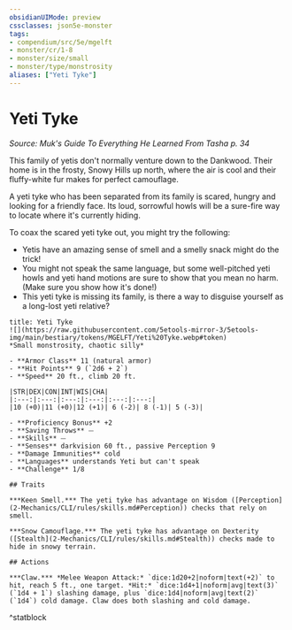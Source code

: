 ```yaml
---
obsidianUIMode: preview
cssclasses: json5e-monster
tags:
- compendium/src/5e/mgelft
- monster/cr/1-8
- monster/size/small
- monster/type/monstrosity
aliases: ["Yeti Tyke"]
---
```

# Yeti Tyke
*Source: Muk's Guide To Everything He Learned From Tasha p. 34*  

This family of yetis don't normally venture down to the Dankwood. Their home is in the frosty, Snowy Hills up north, where the air is cool and their fluffy-white fur makes for perfect camouflage.

A yeti tyke who has been separated from its family is scared, hungry and looking for a friendly face. Its loud, sorrowful howls will be a sure-fire way to locate where it's currently hiding.

To coax the scared yeti tyke out, you might try the following:

- Yetis have an amazing sense of smell and a smelly snack might do the trick!  
- You might not speak the same language, but some well-pitched yeti howls and yeti hand motions are sure to show that you mean no harm. (Make sure you show how it's done!)  
- This yeti tyke is missing its family, is there a way to disguise yourself as a long-lost yeti relative?  

```ad-statblock
title: Yeti Tyke
![](https://raw.githubusercontent.com/5etools-mirror-3/5etools-img/main/bestiary/tokens/MGELFT/Yeti%20Tyke.webp#token)
*Small monstrosity, chaotic silly*

- **Armor Class** 11 (natural armor)
- **Hit Points** 9 (`2d6 + 2`)
- **Speed** 20 ft., climb 20 ft.

|STR|DEX|CON|INT|WIS|CHA|
|:---:|:---:|:---:|:---:|:---:|:---:|
|10 (+0)|11 (+0)|12 (+1)| 6 (-2)| 8 (-1)| 5 (-3)|

- **Proficiency Bonus** +2
- **Saving Throws** ⏤
- **Skills** ⏤
- **Senses** darkvision 60 ft., passive Perception 9
- **Damage Immunities** cold
- **Languages** understands Yeti but can't speak
- **Challenge** 1/8

## Traits

***Keen Smell.*** The yeti tyke has advantage on Wisdom ([Perception](2-Mechanics/CLI/rules/skills.md#Perception)) checks that rely on smell.

***Snow Camouflage.*** The yeti tyke has advantage on Dexterity ([Stealth](2-Mechanics/CLI/rules/skills.md#Stealth)) checks made to hide in snowy terrain.

## Actions

***Claw.*** *Melee Weapon Attack:* `dice:1d20+2|noform|text(+2)` to hit, reach 5 ft., one target. *Hit:* `dice:1d4+1|noform|avg|text(3)` (`1d4 + 1`) slashing damage, plus `dice:1d4|noform|avg|text(2)` (`1d4`) cold damage. Claw does both slashing and cold damage.
```
^statblock